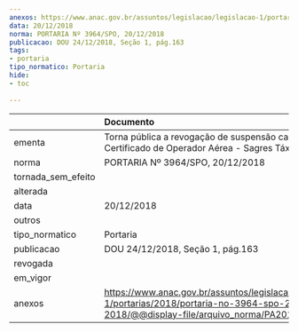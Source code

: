 ```yaml
---
anexos: https://www.anac.gov.br/assuntos/legislacao/legislacao-1/portarias/2018/portaria-no-3964-spo-20-12-2018/@@display-file/arquivo_norma/PA2018-3964.pdf
data: 20/12/2018
norma: PORTARIA Nº 3964/SPO, 20/12/2018
publicacao: DOU 24/12/2018, Seção 1, pág.163
tags:
- portaria
tipo_normatico: Portaria
hide: 
- toc 
 
---
```


|                    | Documento                                                                                                                                            |
|:-------------------|:-----------------------------------------------------------------------------------------------------------------------------------------------------|
| ementa             | Torna pública a revogação de suspensão cautelar de Certificado de Operador Aérea - Sagres Táxi Aéreo Ltda.                                           |
| norma              | PORTARIA Nº 3964/SPO, 20/12/2018                                                                                                                     |
| tornada_sem_efeito |                                                                                                                                                      |
| alterada           |                                                                                                                                                      |
| data               | 20/12/2018                                                                                                                                           |
| outros             |                                                                                                                                                      |
| tipo_normatico     | Portaria                                                                                                                                             |
| publicacao         | DOU 24/12/2018, Seção 1, pág.163                                                                                                                     |
| revogada           |                                                                                                                                                      |
| em_vigor           |                                                                                                                                                      |
| anexos             | https://www.anac.gov.br/assuntos/legislacao/legislacao-1/portarias/2018/portaria-no-3964-spo-20-12-2018/@@display-file/arquivo_norma/PA2018-3964.pdf |